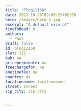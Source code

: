 ```yaml
---
title: "Pluq12160"
date: 2022-10-28T09:09:23+02:00
hero: /images/hero-3.jpg
excerpt: "A default excerpt"
timeToRead: 0
authors:
  - Paul
draft: false
id: pluq12160
slot: 1|2
kwh: na
priceperminute: na
freechargefor: na
onetimefee: na
country: de
locationname: locationname
street: street
zip_city: zip-city


---
```

